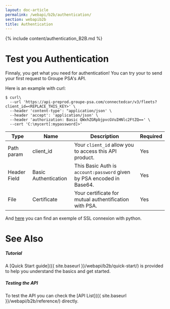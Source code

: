 ```yaml
---
layout: doc-article
permalink: /webapi/b2b/authentication/
section: webapib2b
title: Authentication
---
```

{% include content/authentication_B2B.md %}

# Test you Authentication
Finnaly, you get what you need for authentication! You can try your to send your first request to Groupe PSA's API.

Here is an example with curl:

```shell
$ curl\
  --url 'https://api-preprod.groupe-psa.com/connectedcar/v3/fleets?client_id=<REPLACE_THIS_KEY>' \
  --header 'content-type': "application/json' \
  --header 'accept': 'application/json' \
  --header 'authorization: Basic QWxhZGRpbjpvcGVuIHNlc2FtZQ==' \
  --cert 'C:\mycert[:mypassword]>'
```

Type|Name|Description|Required
-|-|-|-
Path param|client_id|Your `client_id` allow you to access this API product. | Yes
Header Field|Basic Authentication| This Basic Auth is `account:password` given by PSA encoded in Base64. | Yes
File |Certificate|Your certificate for mutual authentification with PSA.| Yes


And [here]({{site.baseurl}}/webapi/b2b/quick-start/#connect) you can find an exemple of SSL connexion with python.

# See Also

##### Tutorial

A [Quick Start guide]({{ site.baseurl }}/webapi/b2b/quick-start/) is provided to help you understand the basics and get started.


##### Testing the API

To test the API you can check the [API List]({{ site.baseurl }}/webapi/b2b/reference/) directly.
